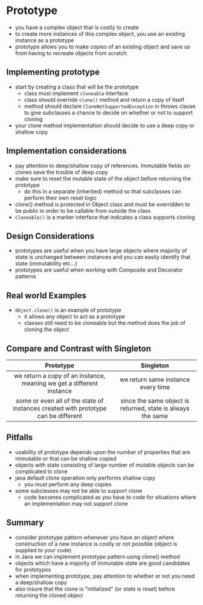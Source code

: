 # Prototype
* you have a complex object that is costly to create
* to create more instances of this complex object, you use an existing instance as a prototype 
* prototype allows you to make copies of an existing object and save us from having to recreate objects from scratch

## Implementing prototype
* start by creating a class that will be the prototype
    * class must implement ```cloneable``` interface
    * class should override ```clone()``` method and return a copy of itself
    * method should declare ```CloneNotSupportedException``` in throws clause to give subclasses a chance to decide
    on whether or not to support cloning
* your clone method implementation should decide to use a deep copy or shallow copy

## Implementation considerations
* pay attention to deep/shallow copy of references. Immutable fields on clones save the trouble of deep copy
* make sure to reset the mutable state of the object before returning the prototype
    * do this in a separate (inherited) method so that subclasses can perform their own reset logic
* clone() method is protected in Object class and must be overridden to be public in order to be callable from outside
the class
* ```Cloneable()``` is a marker interface that indicates a class supports cloning

## Design Considerations
* prototypes are useful when you have large objects where majority of state is unchanged between instances and you can
easily identify that state (immutability etc...)
* prototypes are useful when working with Composite and Decorator patterns

## Real world Examples
* ```Object.clone()``` is an example of prototype
    * it allows any object to act as a prototype
    * classes still need to be cloneable but the method does the job of cloning the object

## Compare and Contrast with Singleton
Prototype | Singleton
:---:|:---:
we return a copy of an instance, meaning we get a different instance |  we return same instance every time
some or even all of the state of instances created with prototype can be different | since the same object is returned, state is always the same


## Pitfalls
* usability of prototype depends upon the number of properties that are immutable or that can be shallow copied
* objects with state consisting of large number of mutable objects can be complicated to clone
* java default clone operation only performs shallow copy
    * you must perform any deep copies
* some subclasses may not be able to support clone
    * code becomes complicated as you have to code for situations where an implementation may not support clone

## Summary
* consider prototype pattern whenever you have an object where construction of a new instance is costly or not possible
(object is supplied to your code)
* in Java we can implement prototype pattern using clone() method
* objects which have a majority of immutable state are good candidates for prototypes
* when implementing prototype, pay attention to whether or not you need a deep/shallow copy
* also insure that the clone is "initialized" (or state is reset) before returning the cloned object